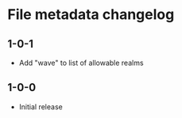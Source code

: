 # File metadata changelog

## 1-0-1

* Add "wave" to list of allowable realms

## 1-0-0

* Initial release
